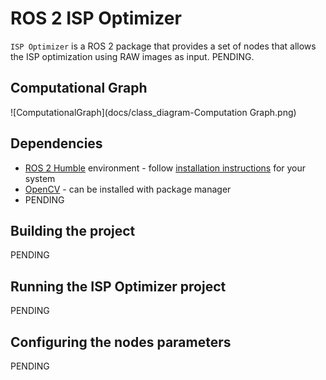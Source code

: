 # ROS 2 ISP Optimizer

`ISP Optimizer` is a ROS 2 package that provides a set of nodes that allows the ISP optimization using RAW images as input.
PENDING.

## Computational Graph

![ComputationalGraph](docs/class_diagram-Computation Graph.png)

## Dependencies

* [ROS 2 Humble](https://docs.ros.org/en/humble/index.html) environment - follow [installation instructions](https://docs.ros.org/en/humble/Installation.html) for your system
* [OpenCV](https://github.com/opencv/opencv) - can be installed with package manager
* PENDING

## Building the project

PENDING

## Running the ISP Optimizer project

PENDING

## Configuring the nodes parameters

PENDING